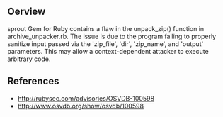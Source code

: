 ## Oerview
sprout Gem for Ruby contains a flaw in the unpack_zip() function in
archive_unpacker.rb. The issue is due to the program failing to properly
sanitize input passed via the 'zip_file', 'dir', 'zip_name', and 'output'
parameters. This may allow a context-dependent attacker to execute arbitrary
code.


## References
- http://rubysec.com/advisories/OSVDB-100598
- http://www.osvdb.org/show/osvdb/100598
